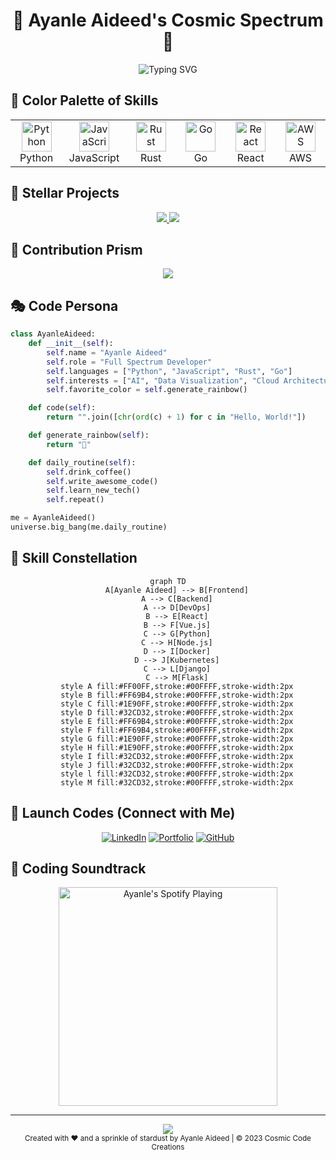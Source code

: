 # <div align="center">🌈 Ayanle Aideed's Cosmic Spectrum 🚀</div>

<div align="center">
  <img src="https://readme-typing-svg.herokuapp.com?font=Righteous&size=35&duration=4000&pause=1000&color=FF00FF&background=FF90FF00&center=true&vCenter=true&width=650&height=70&lines=Welcome+to+my+Technicolor+Dreamcode!;Where+Imagination+Meets+Implementation;Turning+Caffeine+into+Code+since+2010" alt="Typing SVG" />
</div>

## 🎨 Color Palette of Skills

<table align="center">
<tr>
<td align="center" width="96">
<a href="#python">
<img src="https://skillicons.dev/icons?i=python" width="48" height="48" alt="Python" />
</a>
<br>Python
</td>
<td align="center" width="96">
<a href="#javascript">
<img src="https://skillicons.dev/icons?i=js" width="48" height="48" alt="JavaScript" />
</a>
<br>JavaScript
</td>
<td align="center" width="96">
<a href="#rust">
<img src="https://skillicons.dev/icons?i=rust" width="48" height="48" alt="Rust" />
</a>
<br>Rust
</td>
<td align="center" width="96">
<a href="#go">
<img src="https://skillicons.dev/icons?i=go" width="48" height="48" alt="Go" />
</a>
<br>Go
</td>
<td align="center" width="96">
<a href="#react">
<img src="https://skillicons.dev/icons?i=react" width="48" height="48" alt="React" />
</a>
<br>React
</td>
<td align="center" width="96">
<a href="#aws">
<img src="https://skillicons.dev/icons?i=aws" width="48" height="48" alt="AWS" />
</a>
<br>AWS
</td>
</tr>
</table>

## 🌟 Stellar Projects

<div align="center">
  <a href="https://github.com/ayanleaideed/cosmic-canvas">
    <img src="https://github-readme-stats.vercel.app/api/pin/?username=ayanleaideed&repo=cosmic-canvas&theme=radical&bg_color=FF00FF&title_color=00FFFF&icon_color=00FFFF&text_color=FFFFFF&border_color=00FFFF" />
  </a>
  <a href="https://github.com/ayanleaideed/neon-nexus">
    <img src="https://github-readme-stats.vercel.app/api/pin/?username=ayanleaideed&repo=neon-nexus&theme=radical&bg_color=00FFFF&title_color=FF00FF&icon_color=FF00FF&text_color=000000&border_color=FF00FF" />
  </a>
</div>

## 🌈 Contribution Prism

<div align="center">
  <img src="https://github-readme-streak-stats.herokuapp.com/?user=ayanleaideed&theme=radical&background=000000&border=00FFFF&stroke=00FFFF&ring=FF00FF&fire=FFFF00&currStreakNum=00FFFF&sideNums=FF00FF&currStreakLabel=FFFF00&sideLabels=00FFFF&dates=FFFFFF" />
</div>

## 🎭 Code Persona

```python
class AyanleAideed:
    def __init__(self):
        self.name = "Ayanle Aideed"
        self.role = "Full Spectrum Developer"
        self.languages = ["Python", "JavaScript", "Rust", "Go"]
        self.interests = ["AI", "Data Visualization", "Cloud Architecture"]
        self.favorite_color = self.generate_rainbow()

    def code(self):
        return "".join([chr(ord(c) + 1) for c in "Hello, World!"])

    def generate_rainbow(self):
        return "🌈"

    def daily_routine(self):
        self.drink_coffee()
        self.write_awesome_code()
        self.learn_new_tech()
        self.repeat()

me = AyanleAideed()
universe.big_bang(me.daily_routine)
```

## 🌠 Skill Constellation

<div align="center">

```mermaid
graph TD
    A[Ayanle Aideed] --> B[Frontend]
    A --> C[Backend]
    A --> D[DevOps]
    B --> E[React]
    B --> F[Vue.js]
    C --> G[Python]
    C --> H[Node.js]
    D --> I[Docker]
    D --> J[Kubernetes]
    C --> L[Django]
    C --> M[Flask]
    style A fill:#FF00FF,stroke:#00FFFF,stroke-width:2px
    style B fill:#FF69B4,stroke:#00FFFF,stroke-width:2px
    style C fill:#1E90FF,stroke:#00FFFF,stroke-width:2px
    style D fill:#32CD32,stroke:#00FFFF,stroke-width:2px
    style E fill:#FF69B4,stroke:#00FFFF,stroke-width:2px
    style F fill:#FF69B4,stroke:#00FFFF,stroke-width:2px
    style G fill:#1E90FF,stroke:#00FFFF,stroke-width:2px
    style H fill:#1E90FF,stroke:#00FFFF,stroke-width:2px
    style I fill:#32CD32,stroke:#00FFFF,stroke-width:2px
    style J fill:#32CD32,stroke:#00FFFF,stroke-width:2px
    style l fill:#32CD32,stroke:#00FFFF,stroke-width:2px
    style M fill:#32CD32,stroke:#00FFFF,stroke-width:2px
```

</div>

## 🚀 Launch Codes (Connect with Me)

<div align="center">
  
[![LinkedIn](https://img.shields.io/badge/LinkedIn-Nebula_Network-FF00FF?style=for-the-badge&logo=linkedin&logoColor=white&labelColor=00FFFF)](https://www.linkedin.com/in/ayanle-aideed-118752252/)
[![Portfolio](https://img.shields.io/badge/Portfolio-Cosmic_Collection-00FFFF?style=for-the-badge&logo=firefox&logoColor=white&labelColor=FF00FF)](https://ayanleaideed.github.io/myportfolio/)
[![GitHub](https://img.shields.io/badge/GitHub-Star_Gazer-FFFF00?style=for-the-badge&logo=github&logoColor=white&labelColor=FF00FF)](https://github.com/ayanleaideed)

</div>

## 🎵 Coding Soundtrack

<div align="center">
  <a href="https://open.spotify.com/user/YOUR_SPOTIFY_USER_ID">
    <img src="https://novatorem-woad-beta.vercel.app/api/spotify" alt="Ayanle's Spotify Playing" width="350" />
  </a>
</div>

---

<div align="center">
  <img src="https://capsule-render.vercel.app/api?type=waving&color=gradient&customColorList=18,12,10,2,6&height=100&section=footer&animation=twinkling" />
</div>

<div align="center">
  <sub>Created with ❤️ and a sprinkle of stardust by Ayanle Aideed | © 2023 Cosmic Code Creations</sub>
</div>
